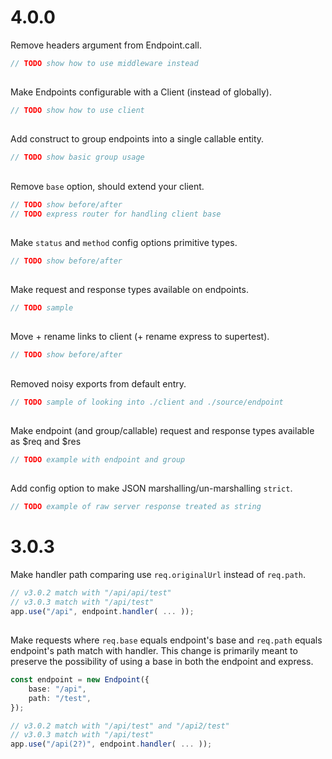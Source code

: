 # 4.0.0

Remove headers argument from Endpoint.call.

```typescript
// TODO show how to use middleware instead
```

##

Make Endpoints configurable with a Client (instead of globally).


```typescript
// TODO show how to use client
```

##

Add construct to group endpoints into a single callable entity.

```typescript
// TODO show basic group usage
```

##

Remove `base` option, should extend your client.

```typescript
// TODO show before/after
// TODO express router for handling client base
```

##

Make `status` and `method` config options primitive types.

```typescript
// TODO show before/after
```

##

Make request and response types available on endpoints.

```typescript
// TODO sample
```

##

Move + rename links to client (+ rename express to supertest).

```typescript
// TODO show before/after
```

##

Removed noisy exports from default entry.

```typescript
// TODO sample of looking into ./client and ./source/endpoint
```

##

Make endpoint (and group/callable) request and response types available as $req and $res

```typescript
// TODO example with endpoint and group
```

##

Add config option to make JSON marshalling/un-marshalling `strict`.

```typescript
// TODO example of raw server response treated as string
```

# 3.0.3

Make handler path comparing use `req.originalUrl` instead of `req.path`.

```typescript
// v3.0.2 match with "/api/api/test"
// v3.0.3 match with "/api/test"
app.use("/api", endpoint.handler( ... ));
```

##

Make requests where `req.base` equals endpoint's base and `req.path` equals endpoint's path match with handler. This change is primarily meant to preserve the possibility of using a base in both the endpoint and express.

```typescript
const endpoint = new Endpoint({
    base: "/api",
    path: "/test",
});

// v3.0.2 match with "/api/test" and "/api2/test"
// v3.0.3 match with "/api/test"
app.use("/api(2?)", endpoint.handler( ... ));
```

